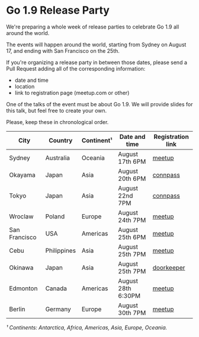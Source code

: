 # Go 1.9 Release Party

We're preparing a whole week of release parties to celebrate Go 1.9 all
around the world.

The events will happen around the world, starting from
Sydney on August 17, and ending with San Francisco on the 25th.

If you're organizing a release party in between those
dates, please send a Pull Request adding all of
the corresponding information:

- date and time
- location
- link to registration page (meetup.com or other)

One of the talks of the event must be about Go 1.9. We will provide slides
for this talk, but feel free to create your own.

Please, keep these in chronological order.

|  City          |  Country     |  Continent¹  |  Date and time     |  Registration link                                                      |
|----------------|--------------|--------------|--------------------|-------------------------------------------------------------------------|
|  Sydney        |  Australia   |  Oceania     |  August 17th 6PM   |  [meetup](https://www.meetup.com/golang-syd/events/241998623/)          |
|  Okayama       |  Japan       |  Asia        |  August 20th 6PM   |  [connpass](https://connpass.com/event/64370/)                          |
|  Tokyo         |  Japan       |  Asia        |  August 22nd 7PM   |  [connpass](https://gocon.connpass.com/event/64281/)                    |
|  Wroclaw       |  Poland      |  Europe      |  August 24th 7PM   |  [meetup](https://www.meetup.com/gowroc/events/241903725/)              |
|  San Francisco |  USA         |  Americas    |  August 25th 6PM   |  [meetup](https://www.meetup.com/golangsf/events/242601514/)            |
|  Cebu          |  Philippines |  Asia        |  August 25th 7PM   |  [meetup](https://www.meetup.com/Golang-Cebu/events/241977637/)         |
|  Okinawa       |  Japan       |  Asia        |  August 25th 7PM   |  [doorkeeper](https://okinawa-go.doorkeeper.jp/events/63972)            |
|  Edmonton      |  Canada      |  Americas    |  August 28th 6:30PM |  [meetup](https://www.meetup.com/startupedmonton/events/242022523/)       |
|  Berlin        |  Germany     |  Europe      |  August 30th 7PM   |  [meetup](https://www.meetup.com/golang-users-berlin/events/242617466/) |

_¹ Continents: Antarctica, Africa, Americas, Asia, Europe, Oceania._
